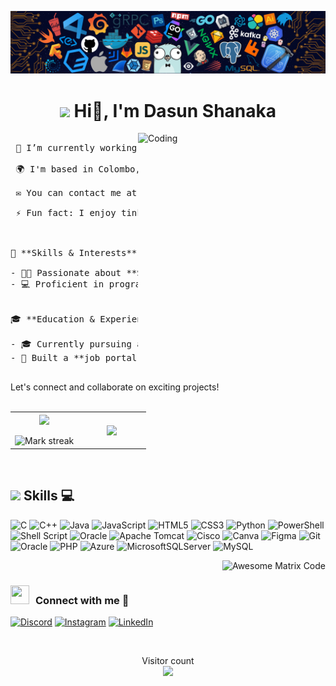 <p align="center"><img src="https://raw.githubusercontent.com/KevinPatel04/KevinPatel04/master/header.png"></p>

<div align="center" >
 <h1> <img src = "https://github.com/7oSkaaa/7oSkaaa/blob/main/Images/about_me.gif?raw=true" width = 50px> Hi👋, I'm Dasun Shanaka</h1>
  
</div>


<img align="right" alt="Coding" width="300" src="https://i.pinimg.com/originals/81/17/8b/81178b47a8598f0c81c4799f2cdd4057.gif">

<pre>

 🔭 I’m currently working on Object-Oriented Programming<br>
 🌍 I'm based in Colombo, Sri Lanka<br>
 ✉️ You can contact me at <a href="mailto:dasunshanaka2002@gmail.com">dasunshanaka2002@gmail.com</a><br>
 ⚡ Fun fact: I enjoy tinkering with the Linux Kernel and diving deep into its inner workings!<br><br>

🚀 **Skills & Interests**<br>
- 🧑‍💻 Passionate about **Software Engineering**
- 💻 Proficient in programming languages like **Java** and **C++**


🎓 **Education & Experience**<br>
- 🎓 Currently pursuing a degree in **Software Engineering** with a focus on **programming** and **software development**
- 💼 Built a **job portal website** during my academic projects, which is available on my GitHub

</pre>
Let's connect and collaborate on exciting projects!
<br><br>



<table align="center">
<tr border="none">
<td width="50%" align="center">
  
  <img  align="center"  src="https://github-readme-stats.vercel.app/api?username=DasunShanaka01&theme=dark&show_icons=true&count_private=true" />
  <br></br>
  <img  title="🔥 Get streak stats for your profile at git.io/streak-stats" alt="Mark streak" src="https://github-readme-streak-stats.herokuapp.com/?user=DasunShanaka01&theme=dark&hide_border=false" /> 
</td>

<td width="50%" align="center">

  <img  align="center"  src="https://github-readme-stats.anuraghazra1.vercel.app/api/top-langs/?username=DasunShanaka01&theme=dark&hide_border=false&no-bg=true&no-frame=true&langs_count=10"/>
  
  </td>
</tr>
</table>


<br>


## <img src="https://media2.giphy.com/media/QssGEmpkyEOhBCb7e1/giphy.gif?cid=ecf05e47a0n3gi1bfqntqmob8g9aid1oyj2wr3ds3mg700bl&rid=giphy.gif" width ="25"><b> Skills</b> 💻 
![C](https://img.shields.io/badge/c-%2300599C.svg?style=for-the-badge&logo=c&logoColor=white) ![C++](https://img.shields.io/badge/c++-%2300599C.svg?style=for-the-badge&logo=c%2B%2B&logoColor=white) ![Java](https://img.shields.io/badge/java-%23ED8B00.svg?style=for-the-badge&logo=openjdk&logoColor=white) ![JavaScript](https://img.shields.io/badge/javascript-%23323330.svg?style=for-the-badge&logo=javascript&logoColor=%23F7DF1E) ![HTML5](https://img.shields.io/badge/html5-%23E34F26.svg?style=for-the-badge&logo=html5&logoColor=white) ![CSS3](https://img.shields.io/badge/css3-%231572B6.svg?style=for-the-badge&logo=css3&logoColor=white) ![Python](https://img.shields.io/badge/python-3670A0?style=for-the-badge&logo=python&logoColor=ffdd54) ![PowerShell](https://img.shields.io/badge/PowerShell-%235391FE.svg?style=for-the-badge&logo=powershell&logoColor=white) ![Shell Script](https://img.shields.io/badge/shell_script-%23121011.svg?style=for-the-badge&logo=gnu-bash&logoColor=white) ![Oracle](https://img.shields.io/badge/Oracle-F80000?style=for-the-badge&logo=oracle&logoColor=white) ![Apache Tomcat](https://img.shields.io/badge/apache%20tomcat-%23F8DC75.svg?style=for-the-badge&logo=apache-tomcat&logoColor=black) ![Cisco](https://img.shields.io/badge/cisco-%23049fd9.svg?style=for-the-badge&logo=cisco&logoColor=black) ![Canva](https://img.shields.io/badge/Canva-%2300C4CC.svg?style=for-the-badge&logo=Canva&logoColor=white) ![Figma](https://img.shields.io/badge/figma-%23F24E1E.svg?style=for-the-badge&logo=figma&logoColor=white) ![Git](https://img.shields.io/badge/git-%23F05033.svg?style=for-the-badge&logo=git&logoColor=white) ![Oracle](https://img.shields.io/badge/Oracle-F80000?style=for-the-badge&logo=oracle&logoColor=white) ![PHP](https://img.shields.io/badge/php-%23777BB4.svg?style=for-the-badge&logo=php&logoColor=white) ![Azure](https://img.shields.io/badge/azure-%230072C6.svg?style=for-the-badge&logo=microsoftazure&logoColor=white) ![MicrosoftSQLServer](https://img.shields.io/badge/Microsoft%20SQL%20Server-CC2927?style=for-the-badge&logo=microsoft%20sql%20server&logoColor=white) ![MySQL](https://img.shields.io/badge/mysql-4479A1.svg?style=for-the-badge&logo=mysql&logoColor=white)


<img src = 'https://github.com/MarikIshtar007/MarikIshtar007/blob/master/images/matrix.gif' alt = 'Awesome Matrix Code' align='right'/>


<br>


<h3> <img src="https://media.giphy.com/media/iY8CRBdQXODJSCERIr/giphy.gif" width="30" height="30" style="margin-right: 10px;">Connect with me 🤝 </h3>

[![Discord](https://img.shields.io/badge/Discord-%237289DA.svg?logo=discord&logoColor=white)](https://discord.gg/Dasun#9668) [![Instagram](https://img.shields.io/badge/Instagram-%23E4405F.svg?logo=Instagram&logoColor=white)](https://www.instagram.com/dasun_shanaka01/) [![LinkedIn](https://img.shields.io/badge/LinkedIn-%230077B5.svg?logo=linkedin&logoColor=white)](https://www.linkedin.com/in/dasun-shanaka-756559250/) 

<br>

<p align="center"> 
  <div align="center">Visitor count</div>
  <div align="center">
    <img src="https://profile-counter.glitch.me/DasunShanaka01/count.svg"/>
  </div> 
</p>




